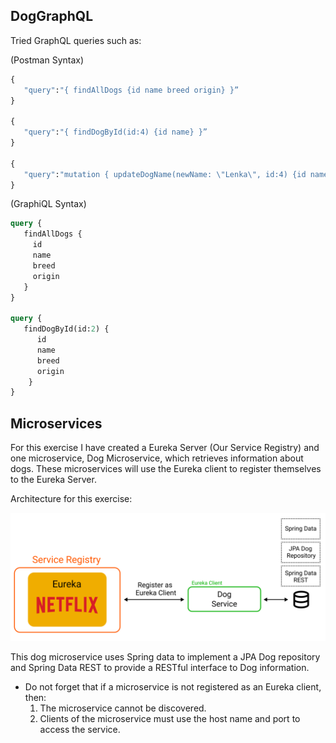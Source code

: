 ## DogGraphQL

Tried GraphQL queries such as:
        
(Postman Syntax)
```GraphQL
{
   "query":"{ findAllDogs {id name breed origin} }”
}

{
   "query":"{ findDogById(id:4) {id name} }”
}

{
   "query":"mutation { updateDogName(newName: \"Lenka\", id:4) {id name} }"
}
```
(GraphiQL Syntax)
```GraphQL
query {
   findAllDogs {
     id
     name
     breed
     origin
   }
}

query {
   findDogById(id:2) {
      id
      name
      breed
      origin
    }
}
```

## Microservices
For this exercise I have created a Eureka Server (Our Service Registry) and one microservice, Dog Microservice, which retrieves information about dogs. These microservices will use the Eureka client to register themselves to the Eureka Server.

Architecture for this exercise:
<p align="center">
    <img src="https://github.com/Jplaudir8/Spring-Boot-Projects/blob/master/Review-Exercises/Web%20Services%20and%20APIs/Microservices/MSA%20Image.png" width="600" alt="" title="Color Scheme Used">
</p>

This dog microservice uses Spring data to implement a JPA Dog repository and Spring Data REST to provide a RESTful interface to Dog information.

- Do not forget that if a microservice is not registered as an Eureka client, then:
  1. The microservice cannot be discovered.
  2. Clients of the microservice must use the host name and port to access the service.
